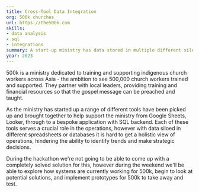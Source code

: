 ```yaml
---
title: Cross-Tool Data Integration
org: 500k churches
url: https://the500k.com
skills:
- data analysis
- sql
- integrations
summary: A start-up ministry has data stored in multiple different silos, how might we support them to have a better understanding of their operations, identify trends, and make better decisions.
year: 2023
---
```


500k is a ministry dedicated to training and supporting indigenous church workers across Asia - the ambition to see 500,000 church workers trained and supported. They partner with local leaders, providing training and financial resources so that the gospel message can be preached and taught.

As the ministry has started up a range of different tools have been picked up and brought together to help support the ministry from Google Sheets, Looker, through to a bespoke application with SQL backend. Each of these tools serves a crucial role in the operations, however with data siloed in different spreadsheets or databases it is hard to get a holistic view of operations, hindering the ability to identify trends and make strategic decisions.

During the hackathon we're not going to be able to come up with a completely solved solution for this, however during the weekend we'll be able to explore how systems are currently working for 500k, begin to look at potential solutions, and implement prototypes for 500k to take away and test.
